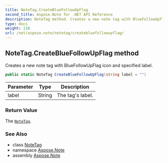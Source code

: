 ```yaml
---
title: NoteTag.CreateBlueFollowUpFlag
second_title: Aspose.Note for .NET API Reference
description: NoteTag method. Creates a new note tag with BlueFollowUpFlag icon and specified label
type: docs
weight: 110
url: /net/aspose.note/notetag/createbluefollowupflag/
---
```

## NoteTag.CreateBlueFollowUpFlag method

Creates a new note tag with BlueFollowUpFlag icon and specified label.

```csharp
public static NoteTag CreateBlueFollowUpFlag(string label = "")
```

| Parameter | Type | Description |
| --- | --- | --- |
| label | String | The tag's label. |

### Return Value

The [`NoteTag`](../).

### See Also

* class [NoteTag](../)
* namespace [Aspose.Note](../../notetag/)
* assembly [Aspose.Note](../../../)


